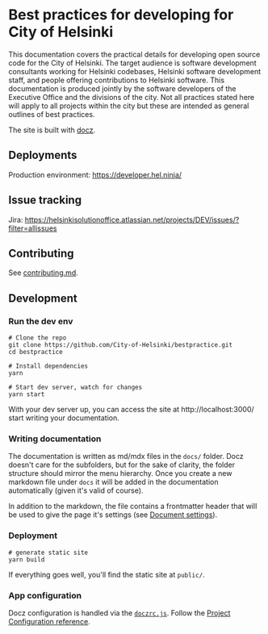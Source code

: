 # Best practices for developing for City of Helsinki

This documentation covers the practical details for developing open source code for the City of Helsinki. The target audience is software development consultants working for Helsinki codebases, Helsinki software development staff, and people offering contributions to Helsinki software. This documentation is produced jointly by the software developers of the Executive Office and the divisions of the city. Not all practices stated here will apply to all projects within the city but these are intended as general outlines of best practices.

The site is built with [docz](https://www.docz.site/).

## Deployments
Production environment: https://developer.hel.ninja/

## Issue tracking
Jira: https://helsinkisolutionoffice.atlassian.net/projects/DEV/issues/?filter=allissues

## Contributing
See [contributing.md](.github/contributing.md).

## Development

### Run the dev env

```
# Clone the repo
git clone https://github.com/City-of-Helsinki/bestpractice.git
cd bestpractice

# Install dependencies
yarn

# Start dev server, watch for changes
yarn start
```

With your dev server up, you can access the site at http://localhost:3000/ start writing your documentation.

### Writing documentation

The documentation is written as md/mdx files in the `docs/` folder. Docz doesn't care for the subfolders, but for the sake of clarity, the folder structure should mirror the menu hierarchy. Once you create a new markdown file under `docs` it will be added in the documentation automatically (given it's valid of course).

In addition to the markdown, the file contains a frontmatter header that will be used to give the page it's settings (see [Document settings](https://www.docz.site/docs/document-settings)).

### Deployment

```
# generate static site
yarn build
```

If everything goes well, you'll find the static site at `public/`.

### App configuration

Docz configuration is handled via the [`doczrc.js`](doczrc.js). Follow the [Project Configuration reference](https://www.docz.site/docs/project-configuration).
